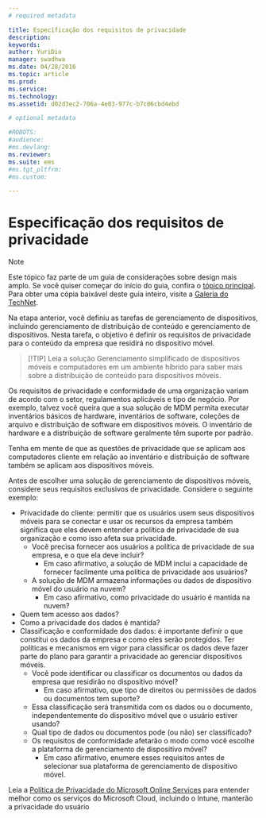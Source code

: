 ```yaml
---
# required metadata

title: Especificação dos requisitos de privacidade
description:
keywords:
author: YuriDio
manager: swadhwa
ms.date: 04/28/2016
ms.topic: article
ms.prod:
ms.service:
ms.technology:
ms.assetid: d02d3ec2-706a-4e03-977c-b7c06cbd4ebd

# optional metadata

#ROBOTS:
#audience:
#ms.devlang:
ms.reviewer: 
ms.suite: ems
#ms.tgt_pltfrm:
#ms.custom:

---
```


# Especificação dos requisitos de privacidade

>[!NOTE]
>Este tópico faz parte de um guia de considerações sobre design mais amplo. Se você quiser começar do início do guia, confira o [tópico principal](mdm-design-considerations-guide.md). Para obter uma cópia baixável deste guia inteiro, visite a [Galeria do TechNet](https://gallery.technet.microsoft.com/Mobile-Device-Management-7d401582).


Na etapa anterior, você definiu as tarefas de gerenciamento de dispositivos, incluindo gerenciamento de distribuição de conteúdo e gerenciamento de dispositivos. Nesta tarefa, o objetivo é definir os requisitos de privacidade para o conteúdo da empresa que residirá no dispositivo móvel. 

>[!TIP] Leia a solução Gerenciamento simplificado de dispositivos móveis e computadores em um ambiente híbrido para saber mais sobre a distribuição de conteúdo para dispositivos móveis.

Os requisitos de privacidade e conformidade de uma organização variam de acordo com o setor, regulamentos aplicáveis e tipo de negócio. Por exemplo, talvez você queira que a sua solução de MDM permita executar inventários básicos de hardware, inventários de software, coleções de arquivo e distribuição de software em dispositivos móveis. O inventário de hardware e a distribuição de software geralmente têm suporte por padrão. 

Tenha em mente de que as questões de privacidade que se aplicam aos computadores cliente em relação ao inventário e distribuição de software também se aplicam aos dispositivos móveis. 

Antes de escolher uma solução de gerenciamento de dispositivos móveis, considere seus requisitos exclusivos de privacidade. Considere o seguinte exemplo:

- Privacidade do cliente: permitir que os usuários usem seus dispositivos móveis para se conectar e usar os recursos da empresa também significa que eles devem entender a política de privacidade de sua organização e como isso afeta sua privacidade.
    - Você precisa fornecer aos usuários a política de privacidade de sua empresa, e o que ela deve incluir?
        - Em caso afirmativo, a solução de MDM inclui a capacidade de fornecer facilmente uma política de privacidade aos usuários?
    - A solução de MDM armazena informações ou dados de dispositivo móvel do usuário na nuvem?
        - Em caso afirmativo, como privacidade do usuário é mantida na nuvem? 
- Quem tem acesso aos dados?
- Como a privacidade dos dados é mantida?
- Classificação e conformidade dos dados: é importante definir o que constitui os dados da empresa e como eles serão protegidos. Ter políticas e mecanismos em vigor para classificar os dados deve fazer parte do plano para garantir a privacidade ao gerenciar dispositivos móveis.
    - Você pode identificar ou classificar os documentos ou dados da empresa que residirão no dispositivo móvel?
        - Em caso afirmativo, que tipo de direitos ou permissões de dados ou documentos tem suporte?
    - Essa classificação será transmitida com os dados ou o documento, independentemente do dispositivo móvel que o usuário estiver usando?
    - Qual tipo de dados ou documentos pode (ou não) ser classificado?
    - Os requisitos de conformidade afetarão o modo como você escolhe a plataforma de gerenciamento de dispositivo móvel?
        - Em caso afirmativo, enumere esses requisitos antes de selecionar sua plataforma de gerenciamento de dispositivo móvel.

Leia a [Política de Privacidade do Microsoft Online Services](http://www.microsoft.com/server-cloud/products/intune-trust-center/privacy.aspx) para entender melhor como os serviços do Microsoft Cloud, incluindo o Intune, manterão a privacidade do usuário

<!--HONumber=Apr16_HO2-->


